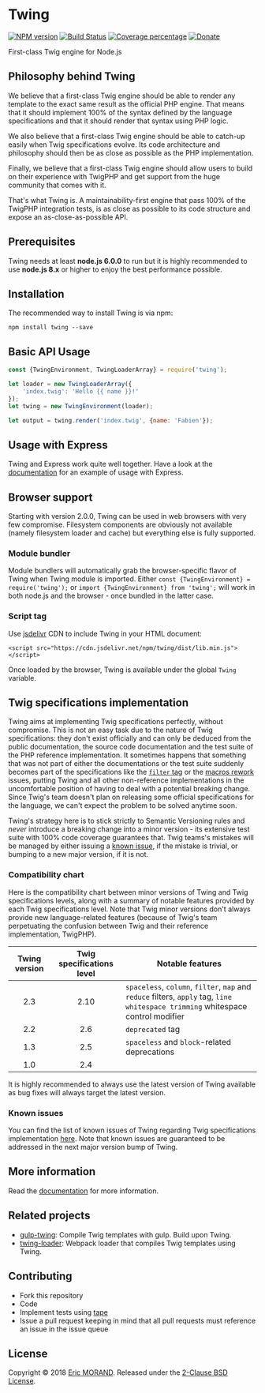 # Twing
[![NPM version][npm-image]][npm-url] [![Build Status][travis-image]][travis-url] [![Coverage percentage][coveralls-image]][coveralls-url] [![Donate][donate-image]][donate-url]

First-class Twig engine for Node.js

## Philosophy behind Twing

We believe that a first-class Twig engine should be able to render any template to the exact same result as the official PHP engine. That means that it should implement 100% of the syntax defined by the language specifications and that it should render that syntax using PHP logic.

We also believe that a first-class Twig engine should be able to catch-up easily when Twig specifications evolve. Its code architecture and philosophy should then be as close as possible as the PHP implementation.

Finally, we believe that a first-class Twig engine should allow users to build on their experience with TwigPHP and get support from the huge community that comes with it.

That's what Twing is. A maintainability-first engine that pass 100% of the TwigPHP integration tests, is as close as possible to its code structure and expose an as-close-as-possible API.

## Prerequisites

Twing needs at least **node.js 6.0.0** to run but it is highly recommended to use **node.js 8.x** or higher to enjoy the best performance possible.

## Installation

The recommended way to install Twing is via npm:

`npm install twing --save`

## Basic API Usage

```js
const {TwingEnvironment, TwingLoaderArray} = require('twing');

let loader = new TwingLoaderArray({
    'index.twig': 'Hello {{ name }}!'
});
let twing = new TwingEnvironment(loader);

let output = twing.render('index.twig', {name: 'Fabien'});
```

## Usage with Express

Twing and Express work quite well together. Have a look at the [documentation](http://ericmorand.github.io/twing/intro.html#real-world-example-using-express) for an example of usage with Express.

## Browser support

Starting with version 2.0.0, Twing can be used in web browsers with very few compromise. Filesystem components are obviously not available (namely filesystem loader and cache) but everything else is fully supported.

### Module bundler

Module bundlers will automatically grab the browser-specific flavor of Twing when Twing module is imported. Either `const {TwingEnvironment} = require('twing');` or `import {TwingEnvironment} from 'twing';` will work in both node.js and the browser - once bundled in the latter case.

### Script tag

Use [jsdelivr](https://www.jsdelivr.com/) CDN to include Twing in your HTML document:

`<script src="https://cdn.jsdelivr.net/npm/twing/dist/lib.min.js"></script>`

Once loaded by the browser, Twing is available under the global `Twing` variable.

## Twig specifications implementation

Twing aims at implementing Twig specifications perfectly, without compromise. This is not an easy task due to the nature of Twig specifications: they don't exist officially and can only be deduced from the public documentation, the source code documentation and the test suite of the PHP reference implementation. It sometimes happens that something that was not part of either the documentations or the test suite suddenly becomes part of the specifications like the [`filter` tag](https://github.com/twigphp/Twig/issues/3091) or the [macros rework](https://github.com/twigphp/Twig/issues/3090) issues, putting Twing and all other non-reference implementations in the uncomfortable position of having to deal with a potential breaking change. Since Twig's team doesn't plan on releasing some official specifications for the language, we can't expect the problem to be solved anytime soon.

Twing's strategy here is to stick strictly to Semantic Versioning rules and *never* introduce a breaking change into a minor version - its extensive test suite with 100% code coverage guarantees that. Twig teams's mistakes will be managed by either issuing a [known issue](#known-issues), if the mistake is trivial, or bumping to a new major version, if it is not.

### Compatibility chart

Here is the compatibility chart between minor versions of Twing and Twig specifications levels, along with a summary of notable features provided by each Twig specifications level. Note that Twig minor versions don't always provide new language-related features (because of Twig's team perpetuating the confusion between Twig and their reference implementation, TwigPHP).

|Twing version|Twig specifications level|Notable features|
|:---:|:---:|---|
|2.3|2.10|`spaceless`, `column`, `filter`, `map` and `reduce` filters, `apply` tag, `line whitespace trimming` whitespace control modifier|
|2.2|2.6|`deprecated` tag|
|1.3|2.5|`spaceless` and `block`-related deprecations|
|1.0|2.4|   |

It is highly recommended to always use the latest version of Twing available as bug fixes will always target the latest version.

### Known issues

You can find the list of known issues of Twing regarding Twig specifications implementation [here](http://ericmorand.github.io/twing/known_issues). Note that known issues are guaranteed to be addressed in the next major version bump of Twing.

## More information

Read the [documentation](http://ericmorand.github.io/twing) for more information.

## Related projects

* [gulp-twing](https://www.npmjs.com/package/gulp-twing): Compile Twig templates with gulp. Build upon Twing.
* [twing-loader](https://www.npmjs.com/package/twing-loader): Webpack loader that compiles Twig templates using Twing.

## Contributing

* Fork this repository
* Code
* Implement tests using [tape](https://github.com/substack/tape)
* Issue a pull request keeping in mind that all pull requests must reference an issue in the issue queue

## License

Copyright © 2018 [Eric MORAND](https://github.com/ericmorand). Released under the [2-Clause BSD License](https://github.com/ericmorand/twing/blob/master/LICENSE).

[npm-image]: https://badge.fury.io/js/twing.svg
[npm-url]: https://npmjs.org/package/twing
[travis-image]: https://travis-ci.org/ericmorand/twing.svg?branch=master
[travis-url]: https://travis-ci.org/ericmorand/twing
[coveralls-image]: https://coveralls.io/repos/github/ericmorand/twing/badge.svg
[coveralls-url]: https://coveralls.io/github/ericmorand/twing
[donate-image]: https://img.shields.io/badge/Donate-PayPal-green.svg
[donate-url]: https://www.paypal.com/cgi-bin/webscr?cmd=_s-xclick&hosted_button_id=7YZU3L2JL2KJA
